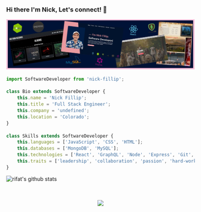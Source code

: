 ### Hi there I'm Nick, Let's connect! :wave: 
![19.2 oz first saleable product](./collage.JPG)

```js
import SoftwareDeveloper from 'nick-fillip';

class Bio extends SoftwareDeveloper {
    this.name = 'Nick Fillip';
    this.title = 'Full Stack Engineer';
    this.company = 'undefined';
    this.location = 'Colorado';
}

class Skills extends SoftwareDeveloper {
    this.languages = ['JavaScript', 'CSS', 'HTML'];
    this.databases = ['MongoDB', 'MySQL'];
    this.technologies = ['React', 'GraphQL', 'Node', 'Express', 'Git', 'Bootstrap', 'jQuery', 'TailwindCSS'];
    this.traits = ['leadership', 'collaboration', 'passion', 'hard-work']
}
```
![rifat's github stats](https://github-readme-stats.vercel.app/api?username=nfillip&show_icons=true&theme=tokyonight)
<p align="center">
  <br/>
   <br/>
  <img src="https://media.giphy.com/media/jpVnC65DmYeyRL4LHS/giphy.gif" width="20%">
</p>
<!--
**nfillip/nfillip** is a ✨ _special_ ✨ repository because its `README.md` (this file) appears on your GitHub profile.

Here are some ideas to get you started:

- 🔭 I’m currently working on ...
- 🌱 I’m currently learning ...
- 👯 I’m looking to collaborate on ...
- 🤔 I’m looking for help with ...
- 💬 Ask me about ...
- 📫 How to reach me: ...
- 😄 Pronouns: ...
- ⚡ Fun fact: ...
-->
